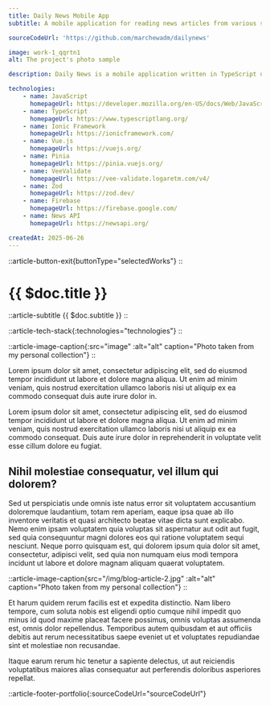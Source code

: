 ```yaml
---
title: Daily News Mobile App
subtitle: A mobile application for reading news articles from various sources.

sourceCodeUrl: 'https://github.com/marchewadm/dailynews'

image: work-1_qqrtn1
alt: The project's photo sample

description: Daily News is a mobile application written in TypeScript using the Ionic Framework and Vue.js, designed for browsing the latest news articles from various sources. It uses Firebase for user data storage, authentication, and saving selected articles. Building it gave me a hands-on look at how modern mobile apps are structured and allowed me to deepen my knowledge of TypeScript and Vue.js. The app is available on both Android and iOS.

technologies:
    - name: JavaScript
      homepageUrl: https://developer.mozilla.org/en-US/docs/Web/JavaScript/
    - name: TypeScript
      homepageUrl: https://www.typescriptlang.org/
    - name: Ionic Framework
      homepageUrl: https://ionicframework.com/
    - name: Vue.js
      homepageUrl: https://vuejs.org/
    - name: Pinia
      homepageUrl: https://pinia.vuejs.org/
    - name: VeeValidate
      homepageUrl: https://vee-validate.logaretm.com/v4/
    - name: Zod
      homepageUrl: https://zod.dev/
    - name: Firebase
      homepageUrl: https://firebase.google.com/
    - name: News API
      homepageUrl: https://newsapi.org/

createdAt: 2025-06-26
---
```


::article-button-exit{buttonType="selectedWorks"}
::

# {{ $doc.title }}

::article-subtitle
{{ $doc.subtitle }}
::

::article-tech-stack{:technologies="technologies"}
::

::article-image-caption{:src="image" :alt="alt" caption="Photo taken from my personal collection"}
::

Lorem ipsum dolor sit amet, consectetur adipiscing elit, sed do eiusmod  tempor incididunt ut labore et dolore magna aliqua. Ut enim ad minim  veniam, quis nostrud exercitation ullamco laboris nisi ut aliquip ex ea  commodo consequat duis aute irure dolor in.

Lorem ipsum dolor sit amet, consectetur adipiscing elit, sed do eiusmod  tempor incididunt ut labore et dolore magna aliqua. Ut enim ad minim  veniam, quis nostrud exercitation ullamco laboris nisi ut aliquip ex ea  commodo consequat. Duis aute irure dolor in reprehenderit in voluptate  velit esse cillum dolore eu fugiat.

## Nihil molestiae consequatur, vel illum qui dolorem?

Sed ut perspiciatis unde omnis iste natus error sit voluptatem  accusantium doloremque laudantium, totam rem aperiam, eaque ipsa quae ab illo inventore veritatis et quasi architecto beatae vitae dicta sunt  explicabo. Nemo enim ipsam voluptatem quia voluptas sit aspernatur aut  odit aut fugit, sed quia consequuntur magni dolores eos qui ratione  voluptatem sequi nesciunt. Neque porro quisquam est, qui dolorem ipsum  quia dolor sit amet, consectetur, adipisci velit, sed quia non numquam  eius modi tempora incidunt ut labore et dolore magnam aliquam quaerat  voluptatem.

::article-image-caption{src="/img/blog-article-2.jpg" :alt="alt" caption="Photo taken from my personal collection"}
::

Et harum quidem rerum facilis est et expedita distinctio. Nam libero  tempore, cum soluta nobis est eligendi optio cumque nihil impedit quo  minus id quod maxime placeat facere possimus, omnis voluptas assumenda  est, omnis dolor repellendus. Temporibus autem quibusdam et aut officiis debitis aut rerum necessitatibus saepe eveniet ut et voluptates  repudiandae sint et molestiae non recusandae.

Itaque earum rerum hic tenetur a sapiente delectus, ut aut reiciendis  voluptatibus maiores alias consequatur aut perferendis doloribus  asperiores repellat.

::article-footer-portfolio{:sourceCodeUrl="sourceCodeUrl"}